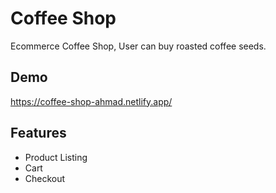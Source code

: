 
# Coffee Shop

Ecommerce Coffee Shop, User can buy roasted coffee seeds.


## Demo

https://coffee-shop-ahmad.netlify.app/





## Features

- Product Listing
- Cart
- Checkout





